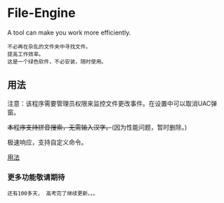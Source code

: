 # File-Engine
A tool can make you work more efficiently.


    不必再在杂乱的文件夹中寻找文件。
    提高工作效率。
    这是一个绿色软件，不必安装，随时使用。
    
## 用法
注意：该程序需要管理员权限来监控文件更改事件。在设置中可以取消UAC弹窗。


~~本程序支持拼音搜索，无需输入汉字。~~(因为性能问题，暂时删除。)

极速响应，支持自定义命令。

[用法](https://github.com/XUANXUQAQ/File-Engine/wiki/%E7%AE%80%E4%BB%8B)
 
### 更多功能敬请期待
    还有100多天， 高考完了继续更新。。。
    
   
